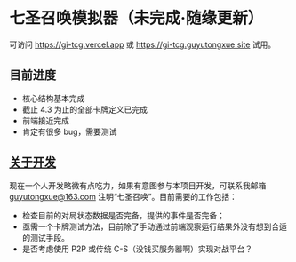 # 七圣召唤模拟器（未完成·随缘更新）

可访问 https://gi-tcg.vercel.app 或 https://gi-tcg.guyutongxue.site 试用。

## 目前进度

- 核心结构基本完成
- 截止 4.3 为止的全部卡牌定义已完成
- 前端接近完成
- 肯定有很多 bug，需要测试

## [关于开发](./docs/development/README.md)

现在一个人开发略微有点吃力，如果有意图参与本项目开发，可联系我邮箱 guyutongxue@163.com 注明“七圣召唤”。目前需要的工作包括：
- 检查目前的对局状态数据是否完备，提供的事件是否完备；
- 亟需一个卡牌测试方法，目前除了手动通过前端观察运行结果外没有想到合适的测试手段。
- 是否考虑使用 P2P 或传统 C-S（没钱买服务器啊）实现对战平台？

